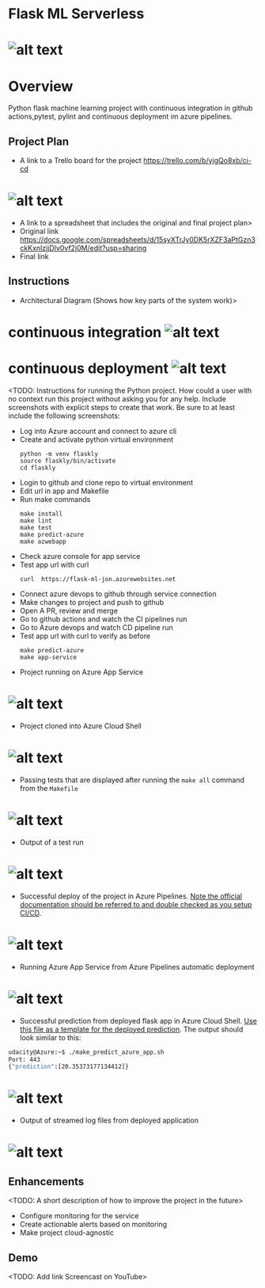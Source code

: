 # Flask ML Serverless
# ![alt text](https://github.com/dorateq/flask-ml-serverless/blob/main/gh-actions.png)

# Overview

Python flask machine learning project with continuous integration in github actions,pytest, pylint and continuous deployment im azure pipelines.

## Project Plan


* A link to a Trello board for the project https://trello.com/b/yjgQo8xb/ci-cd
# ![alt text](https://github.com/dorateq/flask-ml-serverless/blob/main/trello.png)

* A link to a spreadsheet that includes the original and final project plan>
* Original link https://docs.google.com/spreadsheets/d/15syXTrJy0DK5rXZF3aPtGzn3ckKxnIzjjDlv0vf2j0M/edit?usp=sharing
* Final link 

## Instructions
  
* Architectural Diagram (Shows how key parts of the system work)>
# continuous integration ![alt text](https://github.com/dorateq/flask-ml-serverless/blob/main/ci.png)
# continuous deployment ![alt text](https://github.com/dorateq/flask-ml-serverless/blob/main/architecture.png)


<TODO:  Instructions for running the Python project.  How could a user with no context run this project without asking you for any help.  Include screenshots with explicit steps to create that work. Be sure to at least include the following screenshots:


- Log into Azure account and connect to azure cli ``` ```
- Create and activate python virtual environment 
    ```
    python -m venv flaskly
    source flaskly/bin/activate
    cd flaskly
    ```
- Login to github and clone repo to virtual environment ``` ```
- Edit url in app and Makefile
- Run make commands  
    ```
    make install
    make lint
    make test
    make predict-azure
    make azwebapp 
    ```
- Check azure console for app service 
- Test app url with curl
    ``` 
    curl  https://flask-ml-jon.azurewebsites.net
    ```
- Connect azure devops to github through service connection  
- Make changes to project and push to github
- Open A PR, review and merge
- Go to github actions and watch the CI pipelines run 
- Go to Azure devops and watch CD pipeline run 
- Test app url with curl to verify as before 
    ```
    make predict-azure
    make app-service
    ```

* Project running on Azure App Service
# ![alt text](https://github.com/dorateq/flask-ml-serverless/blob/main/appazure.png)

* Project cloned into Azure Cloud Shell
# ![alt text](https://github.com/dorateq/flask-ml-serverless/blob/main/azure-cli.png)

* Passing tests that are displayed after running the `make all` command from the `Makefile`
# ![alt text](https://github.com/dorateq/flask-ml-serverless/blob/main/make-all.png)

* Output of a test run
# ![alt text](https://github.com/dorateq/flask-ml-serverless/blob/main/make-all.png)

* Successful deploy of the project in Azure Pipelines.  [Note the official documentation should be referred to and double checked as you setup CI/CD](https://docs.microsoft.com/en-us/azure/devops/pipelines/ecosystems/python-webapp?view=azure-devops).
# ![alt text](https://github.com/dorateq/flask-ml-serverless/blob/main/azurepipeline-run.png)

* Running Azure App Service from Azure Pipelines automatic deployment
# ![alt text](https://github.com/dorateq/flask-ml-serverless/blob/main/azuredeployment.png)


* Successful prediction from deployed flask app in Azure Cloud Shell.  [Use this file as a template for the deployed prediction](https://github.com/udacity/nd082-Azure-Cloud-DevOps-Starter-Code/blob/master/C2-AgileDevelopmentwithAzure/project/starter_files/flask-sklearn/make_predict_azure_app.sh).
The output should look similar to this:


```bash
udacity@Azure:~$ ./make_predict_azure_app.sh
Port: 443
{"prediction":[20.35373177134412]}
```
# ![alt text](https://github.com/dorateq/flask-ml-serverless/blob/main/make-predict.png)


* Output of streamed log files from deployed application
# ![alt text](https://github.com/dorateq/flask-ml-serverless/blob/main/app-svc.png)


## Enhancements

<TODO: A short description of how to improve the project in the future>
- Configure monitoring for the service 
- Create actionable alerts based on monitoring 
- Make project cloud-agnostic 

## Demo 

<TODO: Add link Screencast on YouTube>


